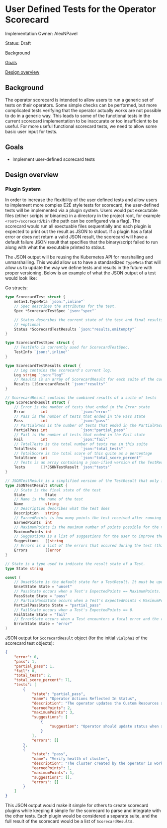 # User Defined Tests for the Operator Scorecard

Implementation Owner: AlexNPavel

Status: Draft

[Background](#Background)

[Goals](#Goals)

[Design overview](#Design_overview)

## Background

The operator scorecard is intended to allow users to run a generic set of tests on their operators. Some simple checks can be performed, but more complicated
tests verifying that the operator actually works are not possible to do in a generic way. This leads to some of the functional tests in the current scorecard
implementation to be inaccurate or too insufficient to be useful. For more useful functional scorecard tests, we need to allow some basic user input for tests.

## Goals

- Implement user-defined scorecard tests

## Design overview

### Plugin System

In order to increase the flexibility of the user defined tests and allow users to implement more complex E2E style tests for scorecard,
the user-defined tests will be implemented via a plugin system. Users would put executable files (etiher scripts or binaries) in a directory
in the project root, for example `<root>/scorecard/bin` (the path can be configured via a flag). The scorecard would run all exectuable files
sequentially and each plugin is expected to print out the result as JSON to stdout. If a plugin has a fatal error or does not return a valid JSON
result, the scorecard will have a default failure JSON result that specifies that the binary/script failed to run along with what the executable printed
to stdout.

The JSON output will be reusing the Kubernetes API for marshalling and unmarshalling. This would allow us to have a standardized `TypeMeta` that will allow
us to update the way we define tests and results in the future with proper versioning. Below is an example of what the JSON output of a test would look like:

Go structs:

```go
type ScorecardTest struct {
    metav1.TypeMeta `json:",inline"`
    // Spec describes the attributes for the test.
    Spec *ScorecardTestSpec `json:"spec"`

    // Status describes the current state of the test and final results.
    // +optional
    Status *ScorecardTestResults `json:"results,omitempty"`
}

type ScorecardTestSpec struct {
    // TestInfo is currently used for ScorecardTestSpec.
    TestInfo `json:",inline"`
}

type ScorecardTestResults struct {
    // Log contains the scorecard's current log.
    Log string `json:"log"`
    // Results is an array of ScorecardResult for each suite of the curent scorecard run.
    Results []ScorecardResult `json:"results"`
}

// ScorecardResult contains the combined results of a suite of tests
type ScorecardResult struct {
    // Error is the number of tests that ended in the Error state
    Error       int               `json:"error"`
    // Pass is the number of tests that ended in the Pass state
    Pass        int               `json:"pass"`
    // PartialPass is the number of tests that ended in the PartialPass state
    PartialPass int               `json:"partial_pass"`
    // Fail is the number of tests that ended in the Fail state
    Fail        int               `json:"fail"`
    // TotalTests is the total number of tests run in this suite
    TotalTests  int               `json:"total_tests"`
    // TotalScore is the total score of this quite as a percentage
    TotalScore  int               `json:"total_score_percent"`
    // Tests is an array containing a json-ified version of the TestResults for the suite
    Tests       []*JSONTestResult `json:"tests"`
}

// JSONTestResult is a simplified version of the TestResult that only include the Name and Description of the Test field in TestResult
type JSONTestResult struct {
    // State is the final state of the test
    State         State
    // Name is the name of the test
    Name          string
    // Description describes what the test does
    Description   string
    // EarnedPoints is how many points the test received after running
    EarnedPoints  int
    // MaximumPoints is the maximum number of points possible for the test
    MaximumPoints int
    // Suggestions is a list of suggestions for the user to improve their score (if applicable)
    Suggestions   []string
    // Errors is a list of the errors that occured during the test (this can include both fatal and non-fatal errors)
    Errors        []error
}

// State is a type used to indicate the result state of a Test.
type State string

const (
    // UnsetState is the default state for a TestResult. It must be updated by UpdateState or by the Test.
    UnsetState State = "unset"
    // PassState occurs when a Test's ExpectedPoints == MaximumPoints.
    PassState State = "pass"
    // PartialPassState occurs when a Test's ExpectedPoints < MaximumPoints and ExpectedPoints > 0.
    PartialPassState State = "partial_pass"
    // FailState occurs when a Test's ExpectedPoints == 0.
    FailState State = "fail"
    // ErrorState occurs when a Test encounters a fatal error and the reported points should not be considered.
    ErrorState State = "error"
)
```

JSON output for `ScorecardResult` object (for the initial `v1alpha1` of the scorecard test objects):

```json
{
    "error": 0,
    "pass": 1,
    "partial_pass": 1,
    "fail": 0,
    "total_tests": 2,
    "total_score_percent": 71,
    "tests": [
        {
            "state": "partial_pass",
            "name": "Operator Actions Reflected In Status",
            "description": "The operator updates the Custom Resources status when the application state is updated",
            "earnedPoints": 2,
            "maximumPoints": 3,
            "suggestions": [
                {
                    "suggestion": "Operator should update status when scaling cluster down"
                }
            ],
            "errors": []
        },
        {
            "state": "pass",
            "name": "Verify health of cluster",
            "description": "The cluster created by the operator is working properly",
            "earnedPoints": 1,
            "maximumPoints": 1,
            "suggestions": [],
            "errors": []
        }
    ]
}
```

This JSON output would make it simple for others to create scorecard plugins while keeping it simple for the scorecard
to parse and integrate with the other tests. Each plugin would be considered a separate suite, and the full result of the scorecard
would be a list of `ScorecardResult`s.
